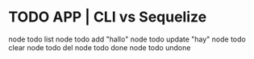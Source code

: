 # TODO APP | CLI vs Sequelize
node todo list
node todo add "hallo"
node todo update <id> "hay"
node todo clear
node todo del <id>
node todo done <id>
node todo undone <id>
